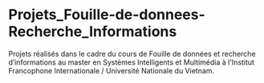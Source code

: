 # Projets_Fouille-de-donnees-Recherche_Informations
Projets réalisés dans le cadre du cours de Fouille de données et recherche d’informations au master en Systèmes Intelligents et Multimédia à l'Institut Francophone Internationale / Université Nationale du Vietnam.
